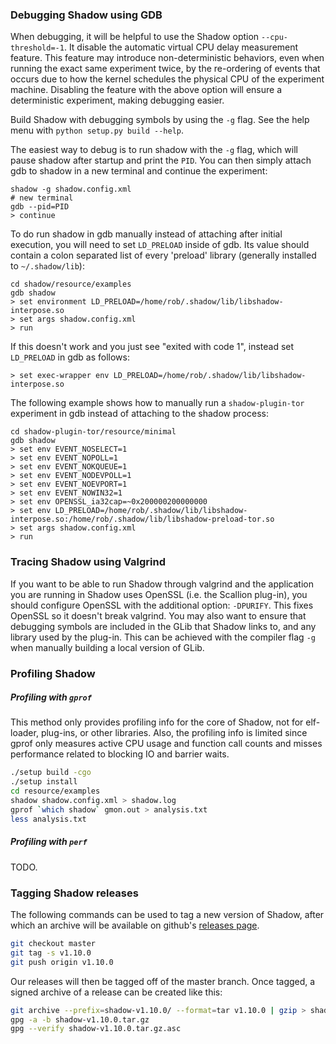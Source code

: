 ### Debugging Shadow using GDB

When debugging, it will be helpful to use the Shadow option `--cpu-threshold=-1`. It disable the automatic virtual CPU delay measurement feature. This feature may introduce non-deterministic behaviors, even when running the exact same experiment twice, by the re-ordering of events that occurs due to how the kernel schedules the physical CPU of the experiment machine. Disabling the feature with the above option will ensure a deterministic experiment, making debugging easier.

Build Shadow with debugging symbols by using the `-g` flag. See the help menu with `python setup.py build --help`.

The easiest way to debug is to run shadow with the `-g` flag, which will pause shadow after startup and print the `PID`. You can then simply attach gdb to shadow in a new terminal and continue the experiment:
```
shadow -g shadow.config.xml
# new terminal
gdb --pid=PID
> continue
```

To do run shadow in gdb manually instead of attaching after initial execution, you will need to set `LD_PRELOAD` inside of gdb. Its value should contain a colon separated list of every 'preload' library (generally installed to `~/.shadow/lib`):
```
cd shadow/resource/examples
gdb shadow
> set environment LD_PRELOAD=/home/rob/.shadow/lib/libshadow-interpose.so
> set args shadow.config.xml
> run
```

If this doesn't work and you just see "exited with code 1", instead set
`LD_PRELOAD` in gdb as follows:
```
> set exec-wrapper env LD_PRELOAD=/home/rob/.shadow/lib/libshadow-interpose.so
```

The following example shows how to manually run a `shadow-plugin-tor` experiment in gdb instead of attaching to the shadow process:

```
cd shadow-plugin-tor/resource/minimal
gdb shadow
> set env EVENT_NOSELECT=1
> set env EVENT_NOPOLL=1
> set env EVENT_NOKQUEUE=1
> set env EVENT_NODEVPOLL=1
> set env EVENT_NOEVPORT=1
> set env EVENT_NOWIN32=1
> set env OPENSSL_ia32cap=~0x200000200000000
> set env LD_PRELOAD=/home/rob/.shadow/lib/libshadow-interpose.so:/home/rob/.shadow/lib/libshadow-preload-tor.so
> set args shadow.config.xml
> run
```

### Tracing Shadow using Valgrind

If you want to be able to run Shadow through valgrind and the application you 
are running in Shadow uses OpenSSL (i.e. the Scallion plug-in), you should configure OpenSSL with the 
additional option: `-DPURIFY`. This fixes OpenSSL so it doesn't break valgrind.
You may also want to ensure that debugging symbols are included in the GLib
that Shadow links to, and any library used by the plug-in. This can be achieved
with the compiler flag `-g` when manually building a local version of GLib.

### Profiling Shadow

##### Profiling with `gprof`

This method only provides profiling info for the core of Shadow, not for elf-loader, plug-ins, or other libraries. Also, the profiling info is limited since gprof only measures active CPU usage and function call counts and misses performance related to blocking IO and barrier waits.

```bash
./setup build -cgo
./setup install
cd resource/examples
shadow shadow.config.xml > shadow.log
gprof `which shadow` gmon.out > analysis.txt
less analysis.txt
```

##### Profiling with `perf`

TODO.

### Tagging Shadow releases

The following commands can be used to tag a new version of Shadow, after which an
archive will be available on github's [releases page](https://github.com/shadow/shadow/releases).

```bash
git checkout master
git tag -s v1.10.0
git push origin v1.10.0
```
Our releases will then be tagged off of the master branch. Once tagged, a signed archive of a release can be created like this:

```bash
git archive --prefix=shadow-v1.10.0/ --format=tar v1.10.0 | gzip > shadow-v1.10.0.tar.gz
gpg -a -b shadow-v1.10.0.tar.gz
gpg --verify shadow-v1.10.0.tar.gz.asc
```